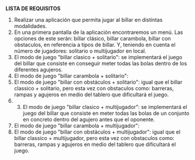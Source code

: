 **LISTA DE REQUISITOS**
1. Realizar una aplicación que permita jugar al billar en distintas modalidades.
2. En una primera pantalla de la aplicación encontraremos un menú. Las opciones de este serán: billar clásico, billar carambola, billar con obstaculos, en referencia a tipos de billar. Y, teniendo en cuenta el número de jugadores: solitario o multijugador en local.
3. El modo de juego "billar clasico + solitario": se implementará el juego del billar que consiste en conseguir meter todas las bolas dentro de los diferentes agujeros. 
4. El modo de juego "billar carambola + solitario": 
5. El modo de juego "billar con obstáculos + solitario": igual que el billar classico + solitario, pero esta vez con obstaculos como: barreras, rampas y agujeros en medio del tablero que dificultará el juego. 
6. 3. El modo de juego "billar clasico + multijugador": se implementará el juego del billar que consiste en meter todas las bolas de un conjunto en concreto dentro del agujero antes que el oponente. 
4. El modo de juego "billar carambola + multijugador":
5. El modo de juego "billar con obstáculos + multijugador": igual que el billar classico + multijugador, pero esta vez con obstaculos como: barreras, rampas y agujeros en medio del tablero que dificultará el juego. 
